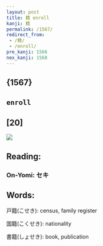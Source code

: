 ```yaml
---
layout: post
title: 籍 enroll
kanji: 籍
permalink: /1567/
redirect_from:
 - /籍/
 - /enroll/
pre_kanji: 1566
nex_kanji: 1568
---
```


## {1567}

## `enroll`

## [20]

<div class="stroke"><img src="E7B18D.png" /></div>

## Reading:

### On-Yomi: セキ

## Words:

戸籍(こせき): census, family register

国籍(こくせき): nationality

書籍(しょせき): book, publication
